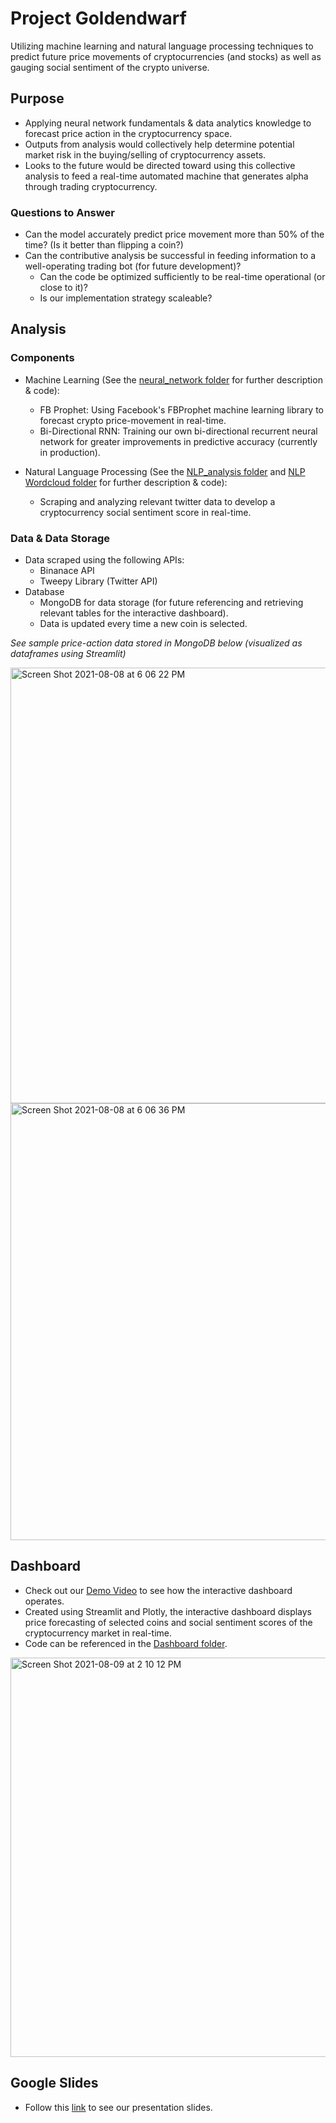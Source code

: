 # Project Goldendwarf
Utilizing machine learning and natural language processing techniques to predict future price movements of cryptocurrencies (and stocks) as well as gauging social sentiment of the crypto universe.

## Purpose
- Applying neural network fundamentals & data analytics knowledge to forecast price action in the cryptocurrency space. 
- Outputs from analysis would collectively help determine potential market risk in the buying/selling of cryptocurrency assets. 
- Looks to the future would be directed toward using this collective analysis to feed a real-time automated machine that generates alpha through trading cryptocurrency.

### Questions to Answer 
- Can the model accurately predict price movement more than 50% of the time? (Is it better than flipping a coin?)
- Can the contributive analysis be successful in feeding information to a well-operating trading bot (for future development)?
    -  Can the code be optimized sufficiently to be real-time operational (or close to it)?
    -  Is our implementation strategy scaleable?

## Analysis 
### Components
- Machine Learning (See the [neural_network folder](https://github.com/findthefunction/goldendwarf/tree/main/neural_network) for further description & code): 
    - FB Prophet: Using Facebook's FBProphet machine learning library to forecast crypto price-movement in real-time.
    - Bi-Directional RNN: Training our own bi-directional recurrent neural network for greater improvements in predictive accuracy (currently in production).
    
- Natural Language Processing (See the [NLP_analysis folder](https://github.com/findthefunction/goldendwarf/tree/main/NLP_analysis) and [NLP Wordcloud folder](https://github.com/findthefunction/goldendwarf/tree/main/NLP%20Wordcloud) for further description & code):
    - Scraping and analyzing relevant twitter data to develop a cryptocurrency social sentiment score in real-time.

### Data & Data Storage 
- Data scraped using the following APIs:
    -  Binanace API 
    -  Tweepy Library (Twitter API)
- Database 
    - MongoDB for data storage (for future referencing and retrieving relevant tables for the interactive dashboard).
    - Data is updated every time a new coin is selected.

*See sample price-action data stored in MongoDB below (visualized as dataframes using Streamlit)*

<img width="697" alt="Screen Shot 2021-08-08 at 6 06 22 PM" src="https://user-images.githubusercontent.com/79600550/128647113-6a8514d8-6fbe-4a0d-9341-911b9e4af6cd.png">

<img width="699" alt="Screen Shot 2021-08-08 at 6 06 36 PM" src="https://user-images.githubusercontent.com/79600550/128647115-37def003-75c0-4557-8bb2-656caacc0f86.png">


## Dashboard 
- Check out our [Demo Video](https://www.youtube.com/watch?v=7wdJV34Jdxc&t=2s) to see how the interactive dashboard operates. 
- Created using Streamlit and Plotly, the interactive dashboard displays price forecasting of selected coins and social sentiment scores of the cryptocurrency market in real-time.
- Code can be referenced in the [Dashboard folder](https://github.com/findthefunction/goldendwarf/tree/main/Dashboard).

<img width="639" alt="Screen Shot 2021-08-09 at 2 10 12 PM" src="https://user-images.githubusercontent.com/79600550/128753361-6a9f8127-637f-45e7-93a8-8b136e7d2f55.png">

## Google Slides
- Follow this [link](https://docs.google.com/presentation/d/124W2VgxM6cSDz5dqoKisK2hXoikAnP9mSJqux85g4EY/edit?usp=sharing) to see our presentation slides. 
